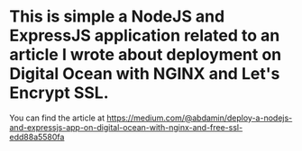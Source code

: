 # This is simple a NodeJS and ExpressJS application related to an article I wrote about deployment on Digital Ocean with NGINX and Let's Encrypt SSL.
You can find the article at https://medium.com/@abdamin/deploy-a-nodejs-and-expressjs-app-on-digital-ocean-with-nginx-and-free-ssl-edd88a5580fa
